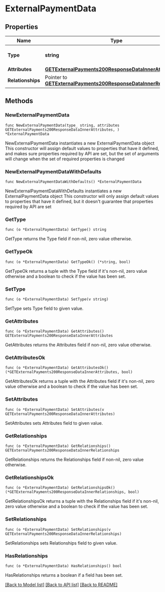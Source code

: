 # ExternalPaymentData

## Properties

Name | Type | Description | Notes
------------ | ------------- | ------------- | -------------
**Type** | **string** | The resource&#39;s type | [default to "external_payments"]
**Attributes** | [**GETExternalPayments200ResponseDataInnerAttributes**](GETExternalPayments200ResponseDataInnerAttributes.md) |  | 
**Relationships** | Pointer to [**GETExternalPayments200ResponseDataInnerRelationships**](GETExternalPayments200ResponseDataInnerRelationships.md) |  | [optional] 

## Methods

### NewExternalPaymentData

`func NewExternalPaymentData(type_ string, attributes GETExternalPayments200ResponseDataInnerAttributes, ) *ExternalPaymentData`

NewExternalPaymentData instantiates a new ExternalPaymentData object
This constructor will assign default values to properties that have it defined,
and makes sure properties required by API are set, but the set of arguments
will change when the set of required properties is changed

### NewExternalPaymentDataWithDefaults

`func NewExternalPaymentDataWithDefaults() *ExternalPaymentData`

NewExternalPaymentDataWithDefaults instantiates a new ExternalPaymentData object
This constructor will only assign default values to properties that have it defined,
but it doesn't guarantee that properties required by API are set

### GetType

`func (o *ExternalPaymentData) GetType() string`

GetType returns the Type field if non-nil, zero value otherwise.

### GetTypeOk

`func (o *ExternalPaymentData) GetTypeOk() (*string, bool)`

GetTypeOk returns a tuple with the Type field if it's non-nil, zero value otherwise
and a boolean to check if the value has been set.

### SetType

`func (o *ExternalPaymentData) SetType(v string)`

SetType sets Type field to given value.


### GetAttributes

`func (o *ExternalPaymentData) GetAttributes() GETExternalPayments200ResponseDataInnerAttributes`

GetAttributes returns the Attributes field if non-nil, zero value otherwise.

### GetAttributesOk

`func (o *ExternalPaymentData) GetAttributesOk() (*GETExternalPayments200ResponseDataInnerAttributes, bool)`

GetAttributesOk returns a tuple with the Attributes field if it's non-nil, zero value otherwise
and a boolean to check if the value has been set.

### SetAttributes

`func (o *ExternalPaymentData) SetAttributes(v GETExternalPayments200ResponseDataInnerAttributes)`

SetAttributes sets Attributes field to given value.


### GetRelationships

`func (o *ExternalPaymentData) GetRelationships() GETExternalPayments200ResponseDataInnerRelationships`

GetRelationships returns the Relationships field if non-nil, zero value otherwise.

### GetRelationshipsOk

`func (o *ExternalPaymentData) GetRelationshipsOk() (*GETExternalPayments200ResponseDataInnerRelationships, bool)`

GetRelationshipsOk returns a tuple with the Relationships field if it's non-nil, zero value otherwise
and a boolean to check if the value has been set.

### SetRelationships

`func (o *ExternalPaymentData) SetRelationships(v GETExternalPayments200ResponseDataInnerRelationships)`

SetRelationships sets Relationships field to given value.

### HasRelationships

`func (o *ExternalPaymentData) HasRelationships() bool`

HasRelationships returns a boolean if a field has been set.


[[Back to Model list]](../README.md#documentation-for-models) [[Back to API list]](../README.md#documentation-for-api-endpoints) [[Back to README]](../README.md)


